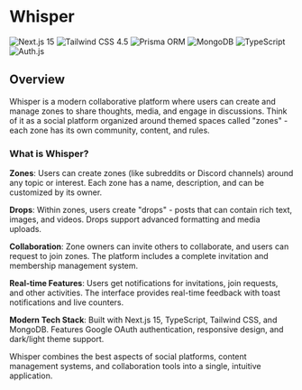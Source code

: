 # Whisper

<p align="left">
  <img src="https://img.shields.io/badge/Next.js-15-black?logo=nextdotjs" alt="Next.js 15" />
  <img src="https://img.shields.io/badge/TailwindCSS-4.5-38bdf8?logo=tailwindcss&logoColor=white" alt="Tailwind CSS 4.5" />
  <img src="https://img.shields.io/badge/Prisma-ORM-2d3748?logo=prisma" alt="Prisma ORM" />
  <img src="https://img.shields.io/badge/MongoDB-6.0-47A248?logo=mongodb&logoColor=white" alt="MongoDB" />
  <img src="https://img.shields.io/badge/TypeScript-5-blue?logo=typescript&logoColor=white" alt="TypeScript" />
  <img src="https://img.shields.io/badge/Auth.js-Auth-2e2e2e?logo=auth0&logoColor=white" alt="Auth.js" />
</p>

## Overview

Whisper is a modern collaborative platform where users can create and manage zones to share thoughts, media, and engage in discussions. Think of it as a social platform organized around themed spaces called "zones" - each zone has its own community, content, and rules.

### What is Whisper?

**Zones**: Users can create zones (like subreddits or Discord channels) around any topic or interest. Each zone has a name, description, and can be customized by its owner.

**Drops**: Within zones, users create "drops" - posts that can contain rich text, images, and videos. Drops support advanced formatting and media uploads.

**Collaboration**: Zone owners can invite others to collaborate, and users can request to join zones. The platform includes a complete invitation and membership management system.

**Real-time Features**: Users get notifications for invitations, join requests, and other activities. The interface provides real-time feedback with toast notifications and live counters.

**Modern Tech Stack**: Built with Next.js 15, TypeScript, Tailwind CSS, and MongoDB. Features Google OAuth authentication, responsive design, and dark/light theme support.

Whisper combines the best aspects of social platforms, content management systems, and collaboration tools into a single, intuitive application.

